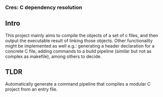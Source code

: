 ### Cres: C dependency resolution

## Intro

This project mainly aims to compile the objects of a set of c files, and then output the executable result of linking those objects. Other functionality might be implemented as well e.g.: generating a header declaration for a concrete C file, adding commands to a build pipeline (similar but not as complex as makefile), among others to decide.

## TLDR
Automatically generate a command pipeline that compiles a modular C project from an entry file.
